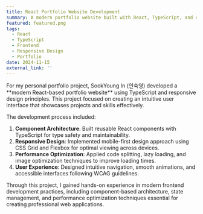 ```yaml
---
title: React Portfolio Website Development
summary: A modern portfolio website built with React, TypeScript, and responsive design principles for optimal user experience.
featured: featured.png
tags:
  - React
  - TypeScript
  - Frontend
  - Responsive Design
  - Portfolio
date: 2024-11-15
external_link: ''
---
```

<div class="justify-text">
For my personal portfolio project, SookYoung In (인숙영) developed a **modern React-based portfolio website** using TypeScript and responsive design principles. This project focused on creating an intuitive user interface that showcases projects and skills effectively.

The development process included:
1. **Component Architecture**: Built reusable React components with TypeScript for type safety and maintainability.
2. **Responsive Design**: Implemented mobile-first design approach using CSS Grid and Flexbox for optimal viewing across devices.
3. **Performance Optimization**: Applied code splitting, lazy loading, and image optimization techniques to improve loading times.
4. **User Experience**: Designed intuitive navigation, smooth animations, and accessible interfaces following WCAG guidelines.

Through this project, I gained hands-on experience in modern frontend development practices, including component-based architecture, state management, and performance optimization techniques essential for creating professional web applications.
</div>
